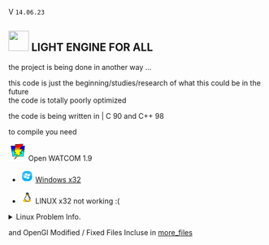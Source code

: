 V ```14.06.23``` 
##  <img src="web_Help_Res/LEFA_LOGO.png" width="40" height="40" />  LIGHT ENGINE FOR ALL  


the project is being done in another way  ...  

this code is just the beginning/studies/research of what this could be in the future  
the code is totally poorly optimized

the code is being written in | C 90 and C++ 98  
  
to compile you need  

 <img src="web_Help_Res/Watcom_mini.png" width="35" height="35" /> Open WATCOM 1.9  
- <img src="web_Help_Res/windows_icon_aero.png" width="25" height="25" /> [Windows x32](http://openwatcom.org/ftp/install/open-watcom-c-win32-1.9.exe)   

    
- <img src="web_Help_Res/icons8-linux-96.png" width="25" height="25" />  LINUX x32 not working :(  

</div>
  <details>
   <summary> Linux Problem Info.  </summary> 

   # HI!  
   at  
   ㅤthe  
   ㅤㅤㅤmoment  
   ㅤㅤㅤㅤㅤㅤthe  
   ㅤㅤㅤㅤㅤㅤㅤproject  
   ㅤㅤㅤㅤㅤㅤㅤㅤㅤㅤis  
   ㅤㅤㅤㅤㅤㅤㅤㅤㅤㅤㅤnot  
   ㅤㅤㅤㅤㅤㅤㅤㅤㅤㅤㅤㅤcompatible  
   ㅤㅤㅤㅤㅤㅤㅤㅤㅤㅤㅤㅤㅤㅤㅤㅤㅤwith  
   ㅤㅤㅤㅤㅤㅤㅤㅤㅤㅤㅤㅤㅤㅤㅤㅤㅤㅤㅤLINUX
   
  
</details> 

<!---(http://openwatcom.org/ftp/install/open-watcom-c-linux-1.9)-->

  
and OpenGl Modified / Fixed Files Incluse in [more_files](https://github.com/SILDTeam/LEFA-GE/tree/main/more_files)  
  
